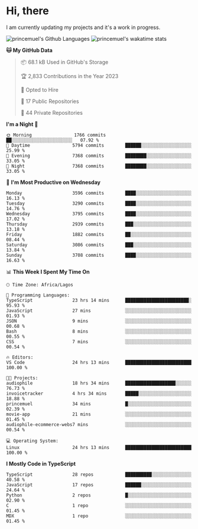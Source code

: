 # Hi, there

<!--
**princemuel/princemuel** is a ✨ _special_ ✨ repository because its `README.md` (this file) appears on your GitHub profile.

Here are some ideas to get you started:

- 🔭 I’m currently working on ...
- 🌱 I’m currently learning ...
- 👯 I’m looking to collaborate on ...
- 🤔 I’m looking for help with ...
- 💬 Ask me about ...
- 📫 How to reach me: ...
- 😄 Pronouns: ...
- ⚡ Fun fact: ...
-->

I am currently updating my projects and it's a work in progress.

![princemuel's Github Languages](https://github-readme-stats.vercel.app/api/top-langs/?username=princemuel&text_color=586069&layout=compact&hide_border=true&title_color=0366d6&count_private=true&include_all_commits=true&theme=tokyonight&show_icons=true)
![princemuel's wakatime stats](https://github-readme-stats.vercel.app/api/wakatime?username=princemuel&text_color=586069&layout=compact&hide_border=true&title_color=0366d6&count_private=true&include_all_commits=true&theme=tokyonight&show_icons=true)

<!--START_SECTION:waka-->
**🐱 My GitHub Data** 

> 📦 68.1 kB Used in GitHub's Storage 
 > 
> 🏆 2,833 Contributions in the Year 2023
 > 
> 💼 Opted to Hire
 > 
> 📜 17 Public Repositories 
 > 
> 🔑 44 Private Repositories 
 > 
**I'm a Night 🦉** 

```text
🌞 Morning                1766 commits        ██░░░░░░░░░░░░░░░░░░░░░░░   07.92 % 
🌆 Daytime                5794 commits        ██████░░░░░░░░░░░░░░░░░░░   25.99 % 
🌃 Evening                7368 commits        ████████░░░░░░░░░░░░░░░░░   33.05 % 
🌙 Night                  7368 commits        ████████░░░░░░░░░░░░░░░░░   33.05 % 
```
📅 **I'm Most Productive on Wednesday** 

```text
Monday                   3596 commits        ████░░░░░░░░░░░░░░░░░░░░░   16.13 % 
Tuesday                  3290 commits        ████░░░░░░░░░░░░░░░░░░░░░   14.76 % 
Wednesday                3795 commits        ████░░░░░░░░░░░░░░░░░░░░░   17.02 % 
Thursday                 2939 commits        ███░░░░░░░░░░░░░░░░░░░░░░   13.18 % 
Friday                   1882 commits        ██░░░░░░░░░░░░░░░░░░░░░░░   08.44 % 
Saturday                 3086 commits        ███░░░░░░░░░░░░░░░░░░░░░░   13.84 % 
Sunday                   3708 commits        ████░░░░░░░░░░░░░░░░░░░░░   16.63 % 
```


📊 **This Week I Spent My Time On** 

```text
🕑︎ Time Zone: Africa/Lagos

💬 Programming Languages: 
TypeScript               23 hrs 14 mins      ████████████████████████░   95.93 % 
JavaScript               27 mins             ░░░░░░░░░░░░░░░░░░░░░░░░░   01.93 % 
JSON                     9 mins              ░░░░░░░░░░░░░░░░░░░░░░░░░   00.68 % 
Bash                     8 mins              ░░░░░░░░░░░░░░░░░░░░░░░░░   00.55 % 
CSS                      7 mins              ░░░░░░░░░░░░░░░░░░░░░░░░░   00.54 % 

🔥 Editors: 
VS Code                  24 hrs 13 mins      █████████████████████████   100.00 % 

🐱‍💻 Projects: 
audiophile               18 hrs 34 mins      ███████████████████░░░░░░   76.73 % 
invoicetracker           4 hrs 34 mins       █████░░░░░░░░░░░░░░░░░░░░   18.88 % 
princemuel               34 mins             █░░░░░░░░░░░░░░░░░░░░░░░░   02.39 % 
movie-app                21 mins             ░░░░░░░░░░░░░░░░░░░░░░░░░   01.45 % 
audiophile-ecommerce-webs7 mins              ░░░░░░░░░░░░░░░░░░░░░░░░░   00.54 % 

💻 Operating System: 
Linux                    24 hrs 13 mins      █████████████████████████   100.00 % 
```

**I Mostly Code in TypeScript** 

```text
TypeScript               28 repos            ██████████░░░░░░░░░░░░░░░   40.58 % 
JavaScript               17 repos            ██████░░░░░░░░░░░░░░░░░░░   24.64 % 
Python                   2 repos             █░░░░░░░░░░░░░░░░░░░░░░░░   02.90 % 
C                        1 repo              ░░░░░░░░░░░░░░░░░░░░░░░░░   01.45 % 
MDX                      1 repo              ░░░░░░░░░░░░░░░░░░░░░░░░░   01.45 % 
```




<!--END_SECTION:waka-->
